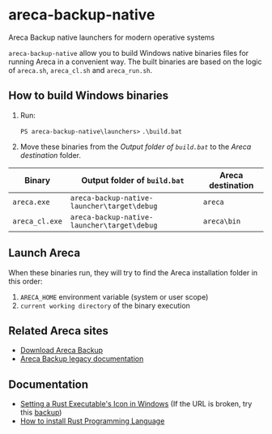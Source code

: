# areca-backup-native

Areca Backup native launchers for modern operative systems

`areca-backup-native` allow you to build Windows native binaries files for running Areca in a convenient way.
The built binaries are based on the logic of `areca.sh`, `areca_cl.sh` and `areca_run.sh`.


## How to build Windows binaries

1. Run:

   `PS areca-backup-native\launchers>` `.\build.bat`

2. Move these binaries from the _Output folder of `build.bat`_ to the _Areca destination_ folder.

| Binary          | Output folder of `build.bat`                | Areca destination |
| --------------- | ------------------------------------------- | ----------------- |
| `areca.exe`     | `areca-backup-native-launcher\target\debug` | `areca`           |
| `areca_cl.exe`  | `areca-backup-native-launcher\target\debug` | `areca\bin`       |


## Launch Areca

When these binaries run, they will try to find the Areca installation folder in this order:

1. `ARECA_HOME` environment variable (system or user scope)
2. `current working directory` of the binary execution


## Related Areca sites

- [Download Areca Backup](https://sourceforge.net/projects/areca/files/areca-stable/)
- [Areca Backup legacy documentation](https://github.com/bugtamer/areca-backup-legacy-documentation)


## Documentation

- [Setting a Rust Executable's Icon in Windows](https://anthropicstudios.com/2021/01/05/setting-a-rust-windows-exe-icon/)
  (If the URL is broken, try this [backup](/launchers/icon-for-exe.md))
- [How to install Rust Programming Language](https://www.rust-lang.org/tools/install)